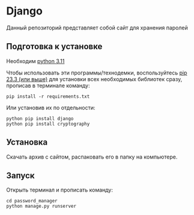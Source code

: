 # Django
Данный репозиторий представляет собой сайт для хранения паролей
## Подготовка к установке

Необходим [python 3.11](https://www.python.org/downloads/release/python-3116/)

Чтобы использовать эти программы/технодемки, воспользуйтесь [pip 23.3 (или выше)](http://www.pip-installer.org/en/latest/) для установки всех необходимых библиотек сразу, прописав в терминале команду:

```
pip install -r requirements.txt
```

Или установив их по отдельности:
```
python pip install django
python pip install cryptography
```


## Установка
Скачать архив с сайтом, распаковать его в папку на компьютере.

## Запуск

Открыть терминал и прописать команду:

```
cd password_manager
python manage.py runserver
```
